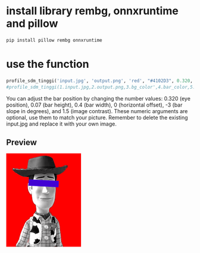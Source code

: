 # install library rembg, onnxruntime and pillow

```bash
pip install pillow rembg onnxruntime
```
# use the function

```python
profile_sdm_tinggi('input.jpg', 'output.png', 'red', "#4102D3", 0.320, 0.07, 0.4, 0, -3, 1.5)
#profile_sdm_tinggi(1.input.jpg,2.output.png,3.bg_color',4.bar_color,5.eye_position,6.bar_height,7.bar_width,8.offset,9.slope,10.contrast):
```
You can adjust the bar position by changing the number values:
0.320 (eye position), 0.07 (bar height), 0.4 (bar width), 0 (horizontal offset), -3 (bar slope in degrees), and 1.5 (image contrast).
These numeric arguments are optional, use them to match your picture.
Remember to delete the existing input.jpg and replace it with your own image.

## Preview
![woody with mostchreal style](output.png)